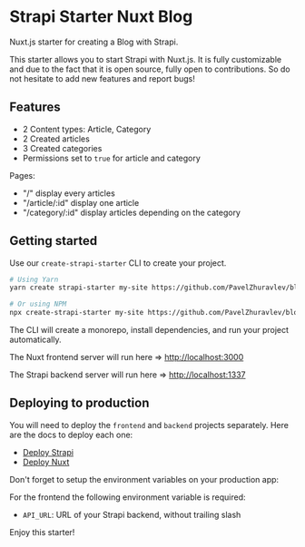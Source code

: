 # Strapi Starter Nuxt Blog

Nuxt.js starter for creating a Blog with Strapi.

This starter allows you to start Strapi with Nuxt.js. It is fully customizable and due to the fact that it is open source, fully open to contributions. So do not hesitate to add new features and report bugs!

## Features

- 2 Content types: Article, Category
- 2 Created articles
- 3 Created categories
- Permissions set to `true` for article and category

Pages:

- "/" display every articles
- "/article/:id" display one article
- "/category/:id" display articles depending on the category


## Getting started

Use our `create-strapi-starter` CLI to create your project.

```sh
# Using Yarn
yarn create strapi-starter my-site https://github.com/PavelZhuravlev/blog-starter-kit

# Or using NPM
npx create-strapi-starter my-site https://github.com/PavelZhuravlev/blog-starter-kit
```

The CLI will create a monorepo, install dependencies, and run your project automatically.

The Nuxt frontend server will run here => [http://localhost:3000](http://localhost:3000)

The Strapi backend server will run here => [http://localhost:1337](http://localhost:1337)

## Deploying to production

You will need to deploy the `frontend` and `backend` projects separately. Here are the docs to deploy each one:

- [Deploy Strapi](https://strapi.io/documentation/developer-docs/latest/setup-deployment-guides/deployment.html#hosting-provider-guides)
- [Deploy Nuxt](https://nuxtjs.org/docs/2.x/deployment/deploying-to-21yunbox)

Don't forget to setup the environment variables on your production app:

For the frontend the following environment variable is required: 
- `API_URL`: URL of your Strapi backend, without trailing slash


Enjoy this starter!